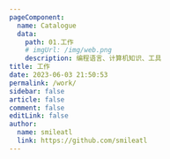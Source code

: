 ```yaml
---
pageComponent:
  name: Catalogue
  data:
    path: 01.工作
    # imgUrl: /img/web.png
    description: 编程语言、计算机知识、工具
title: 工作
date: 2023-06-03 21:50:53
permalink: /work/
sidebar: false
article: false
comment: false
editLink: false
author:
  name: smileatl
  link: https://github.com/smileatl
---
```


